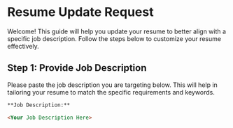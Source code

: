# Resume Update Request

Welcome! This guide will help you update your resume to better align with a specific job description. Follow the steps below to customize your resume effectively. 

## Step 1: Provide Job Description

Please paste the job description you are targeting below. This will help in tailoring your resume to match the specific requirements and keywords.

```markdown
**Job Description:**

<Your Job Description Here>
